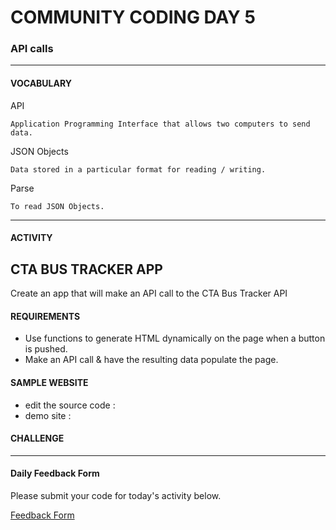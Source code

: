 # COMMUNITY CODING DAY 5
### API calls

***

#### VOCABULARY

API
```
Application Programming Interface that allows two computers to send data.
```
JSON Objects
```
Data stored in a particular format for reading / writing. 
```
Parse
```
To read JSON Objects.
```


***


#### ACTIVITY

## CTA BUS TRACKER APP
Create an app that will make an API call to the CTA Bus Tracker API

#### REQUIREMENTS
- Use functions to generate HTML dynamically on the page when a button is pushed.
- Make an API call & have the resulting data populate the page. 

#### SAMPLE WEBSITE
- edit the source code : 
- demo site : 

#### CHALLENGE


***


#### Daily Feedback Form
Please submit your code for today's activity below. 

[Feedback Form](https://docs.google.com/forms/d/e/1FAIpQLSfRpKr7MUh3Nw3T8MxQsQbpDjdpXJOg_oT5OzkEb6kPUEng-Q/viewform?c=0&w=1)




